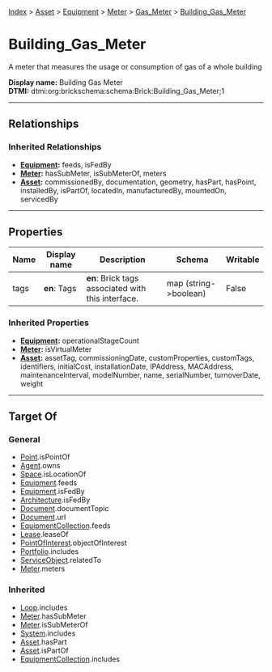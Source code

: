 [Index](../../../../index.md) > [Asset](../../../Asset.md) > [Equipment](../../Equipment.md) > [Meter](../Meter.md) > [Gas_Meter](Gas_Meter.md) > [Building_Gas_Meter](#)
# Building_Gas_Meter

A meter that measures the usage or consumption of gas of a whole building


**Display name:** Building Gas Meter<br />
**DTMI:** dtmi:org:brickschema:schema:Brick:Building_Gas_Meter;1

---

## Relationships

### Inherited Relationships
* **[Equipment](../../Equipment.md):** feeds, isFedBy
* **[Meter](../Meter.md):** hasSubMeter, isSubMeterOf, meters
* **[Asset](../../../Asset.md):** commissionedBy, documentation, geometry, hasPart, hasPoint, installedBy, isPartOf, locatedIn, manufacturedBy, mountedOn, servicedBy

---

## Properties

|Name|Display name|Description|Schema|Writable|
|-|-|-|-|-|
|tags|**en**: Tags|**en**: Brick tags associated with this interface.|map (string->boolean)|False|
### Inherited Properties
* **[Equipment](../../Equipment.md):** operationalStageCount
* **[Meter](../Meter.md):** isVirtualMeter
* **[Asset](../../../Asset.md):** assetTag, commissioningDate, customProperties, customTags, identifiers, initialCost, installationDate, IPAddress, MACAddress, maintenanceInterval, modelNumber, name, serialNumber, turnoverDate, weight

---

## Target Of
### General
* [Point](../../../../Point/Point.md).isPointOf
* [Agent](../../../../Agent/Agent.md).owns
* [Space](../../../../Space/Space.md).isLocationOf
* [Equipment](../../Equipment.md).feeds
* [Equipment](../../Equipment.md).isFedBy
* [Architecture](../../../../Space/Architecture/Architecture.md).isFedBy
* [Document](../../../../Information/Document/Document.md).documentTopic
* [Document](../../../../Information/Document/Document.md).url
* [EquipmentCollection](../../../../Collection/Equipment-.md).feeds
* [Lease](../../../../Event/Lease.md).leaseOf
* [PointOfInterest](../../../../Information/PointOfInterest.md).objectOfInterest
* [Portfolio](../../../../Collection/Portfolio.md).includes
* [ServiceObject](../../../../Information/ServiceObject/ServiceObject.md).relatedTo
* [Meter](../Meter.md).meters
### Inherited
* [Loop](../../../../Collection/Loop/Loop.md).includes
* [Meter](../Meter.md).hasSubMeter
* [Meter](../Meter.md).isSubMeterOf
* [System](../../../../Collection/System/System.md).includes
* [Asset](../../../Asset.md).hasPart
* [Asset](../../../Asset.md).isPartOf
* [EquipmentCollection](../../../../Collection/Equipment-.md).includes
